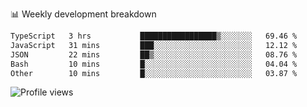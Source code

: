 
📊 Weekly development breakdown
<!--START_SECTION:waka-->

```txt
TypeScript   3 hrs           █████████████████▒░░░░░░░   69.46 %
JavaScript   31 mins         ███░░░░░░░░░░░░░░░░░░░░░░   12.12 %
JSON         22 mins         ██▒░░░░░░░░░░░░░░░░░░░░░░   08.76 %
Bash         10 mins         █░░░░░░░░░░░░░░░░░░░░░░░░   04.04 %
Other        10 mins         █░░░░░░░░░░░░░░░░░░░░░░░░   03.87 %
```

<!--END_SECTION:waka-->

<img src="https://gpvc.arturio.dev/iqbalfasri" alt="Profile views"/>
